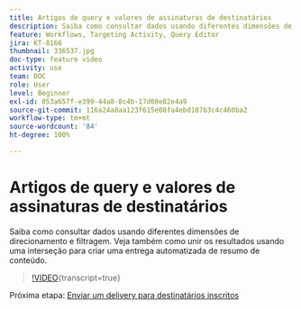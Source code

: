 ```yaml
---
title: Artigos de query e valores de assinaturas de destinatários
description: Saiba como consultar dados usando diferentes dimensões de direcionamento e filtragem. Veja também como unir os resultados usando uma interseção para criar uma entrega automatizada de resumo de conteúdo.
feature: Workflows, Targeting Activity, Query Editor
jira: KT-8166
thumbnail: 336537.jpg
doc-type: feature video
activity: use
team: DOC
role: User
level: Beginner
exl-id: 053a657f-e399-44a8-8c4b-17d08e82e4a9
source-git-commit: 116a24a8aa123f615e08fa4ebd187b3c4c460ba2
workflow-type: tm+mt
source-wordcount: '84'
ht-degree: 100%

---
```


# Artigos de query e valores de assinaturas de destinatários

Saiba como consultar dados usando diferentes dimensões de direcionamento e filtragem. Veja também como unir os resultados usando uma interseção para criar uma entrega automatizada de resumo de conteúdo.

>[!VIDEO](https://video.tv.adobe.com/v/3452895?quality=12&learn=on&captions=por_br){transcript=true}

Próxima etapa: [Enviar um delivery para destinatários inscritos](/help/tutorial-use-soap-apis/send-delivery-to-subscribed-recipients.md)
